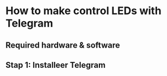 # How to make control LEDs with Telegram
## Required hardware & software
## Stap 1: Installeer Telegram

